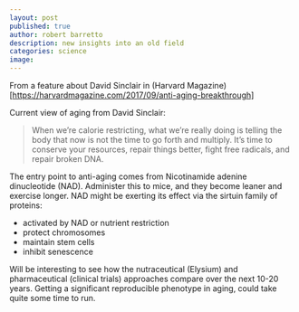 ```yaml
---
layout: post
published: true
author: robert barretto
description: new insights into an old field
categories: science
image:
---
```


From a feature about David Sinclair in (Harvard Magazine)[https://harvardmagazine.com/2017/09/anti-aging-breakthrough]

Current view of aging from David Sinclair:
> When we’re calorie restricting, what we’re really doing is telling the body that now is not the time to go forth and multiply. It’s time to conserve your resources, repair things better, fight free radicals, and repair broken DNA.

The entry point to anti-aging comes from Nicotinamide adenine dinucleotide (NAD).  Administer this to mice, and they become leaner and exercise longer.  NAD might be exerting its effect via the sirtuin family of proteins:  
- activated by NAD or nutrient restriction
- protect chromosomes
- maintain stem cells 
- inhibit senescence

Will be interesting to see how the nutraceutical (Elysium) and pharmaceutical (clinical trials) approaches compare over the next 10-20 years.  Getting a significant reproducible phenotype in aging, could take quite some time to run.

